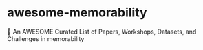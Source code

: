 # awesome-memorability
🤩 An AWESOME Curated List of Papers, Workshops, Datasets, and Challenges in memorability
